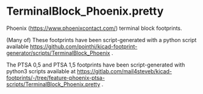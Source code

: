 # TerminalBlock_Phoenix.pretty

Phoenix (https://www.phoenixcontact.com/) terminal block footprints.

(Many of) These footprints have been script-generated with a python script available https://github.com/pointhi/kicad-footprint-generator/scripts/TerminalBlock_Phoenix .

The PTSA 0,5 and PTSA 1,5 footprints have been script-generated with python3 scripts available at https://gitlab.com/mail4steveb/kicad-footprints/-/tree/feature-phoenix-ptsa-scripts/TerminalBlock_Phoenix.pretty .
